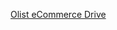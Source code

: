 [Olist eCommerce Drive](https://drive.google.com/drive/u/1/folders/1SN7gVIBWpI0Hu4GBcB8uSz-Pw3xzpSvK)